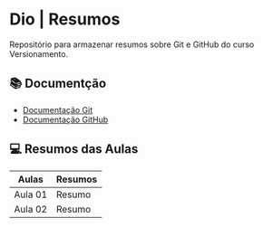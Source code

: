 # Dio | Resumos 
 Repositório para armazenar resumos sobre Git e GitHub do curso Versionamento. 

## 📚 Documentção
- [Documentação Git](https://git-scm.com/doc)
- [Documentação GitHub](https://docs.github.com)

## 💻 Resumos das Aulas

| Aulas | Resumos |
|-------|---------|
| Aula 01 | Resumo
| Aula 02 | Resumo
